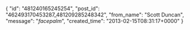  {
   "id": "481240165245254",
   "post_id": "462493170453287_481209285248342",
   "from_name": "Scott Duncan",
   "message": "*facepalm*",
   "created_time": "2013-02-15T08:31:17+0000"
 }
